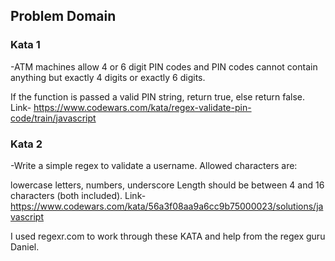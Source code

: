 ## Problem Domain

### Kata 1
-ATM machines allow 4 or 6 digit PIN codes and PIN codes cannot contain anything but exactly 4 digits or exactly 6 digits.

If the function is passed a valid PIN string, return true, else return false.
Link- https://www.codewars.com/kata/regex-validate-pin-code/train/javascript


### Kata 2
-Write a simple regex to validate a username. Allowed characters are:

lowercase letters,
numbers,
underscore
Length should be between 4 and 16 characters (both included).
Link- https://www.codewars.com/kata/56a3f08aa9a6cc9b75000023/solutions/javascript

I used regexr.com to work through these KATA and help from the regex guru Daniel.
